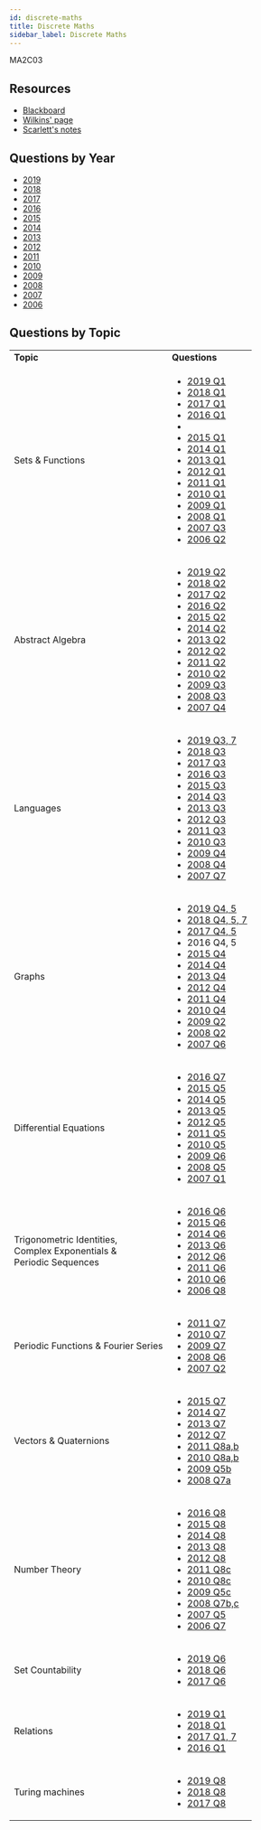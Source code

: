 ```yaml
---
id: discrete-maths
title: Discrete Maths
sidebar_label: Discrete Maths
---
```

MA2C03

## Resources

-   [Blackboard](https://mymodule.tcd.ie/)
-   [Wilkins' page](http://www.maths.tcd.ie/~dwilkins/Courses/MA2C03/)
-   [Scarlett's notes](https://github.com/Scarlehh/Discrete_Math_Notes/blob/master/notes.pdf)

## Questions by Year

-   [2019](https://www.tcd.ie/academicregistry/exams/assets/local/past-papers2019/Semester%202%20Papers/MA/MA2C03-1.PDF)
-   [2018](https://www.tcd.ie/academicregistry/exams/assets/local/past-papers2018/MA/MA2C03-1.PDF)
-   [2017](https://www.tcd.ie/academicregistry/exams/assets/local/past-papers2017/MA/MA2C03-1.PDF)
-   [2016](https://www.tcd.ie/academicregistry/exams/assets/local/past-papers2016/MA/MA2C03-1.PDF)
-   [2015](https://www.tcd.ie/academicregistry/exams/assets/local/past-papers2015/MA/MA2C03-1.PDF)
-   [2014](https://www.tcd.ie/academicregistry/exams/assets/local/past-papers2014/MA/MA2C031.pdf)
-   [2013](https://www.tcd.ie/academicregistry/exams/assets/local/past-papers2013/MA/XMA2C011.pdf)
-   [2012](https://www.tcd.ie/Local/Exam_Papers/2012/XM/XMA2C011.pdf)
-   [2011](https://www.tcd.ie/Local/Exam_Papers/2011/XM/XMA2C011.pdf)
-   [2010](https://www.tcd.ie/Local/Exam_Papers/2010/XM/XMA2C011.pdf)
-   [2009](https://www.tcd.ie/Local/Exam_Papers/2009/XM/XMA2BA11.pdf)
-   [2008](https://www.tcd.ie/Local/Exam_Papers/2008/XM/XMA2BA11.pdf)
-   [2007](https://www.tcd.ie/Local/Exam_Papers/2007/XM/XMA2BA11.pdf)
-   [2006](https://www.tcd.ie/Local/Exam_Papers/2006/XM/XMA2BA11.pdf)

## Questions by Topic

<table className="examQuestions" width="700px">
  <tbody><tr>
      <td><strong>Topic</strong></td>
      <td><strong>Questions</strong></td>
  </tr>
  <tr>
      <td>Sets & Functions</td>
      <td>
          <ul className="questions">
              <li><a href="https://www.tcd.ie/academicregistry/exams/assets/local/past-papers2019/Semester%202%20Papers/MA/MA2C03-1.PDF#page=2">2019 Q1</a></li>
              <li><a href="https://www.tcd.ie/academicregistry/exams/assets/local/past-papers2018/MA/MA2C03-1.PDF#page=2">2018 Q1</a></li>
              <li><a href="https://www.tcd.ie/academicregistry/exams/assets/local/past-papers2017/MA/MA2C03-1.PDF#page=2">2017 Q1</a></li>
              <li><a href="https://www.tcd.ie/academicregistry/exams/assets/local/past-papers2016/MA/MA2C03-1.PDF#page=2">2016 Q1</a><li>
              <li><a href="https://www.tcd.ie/academicregistry/exams/assets/local/past-papers2015/MA/MA2C03-1.PDF#page=2">2015 Q1</a></li>
              <li><a href="https://www.tcd.ie/academicregistry/exams/assets/local/past-papers2014/MA/MA2C031.pdf#page=2">2014 Q1</a></li>
              <li><a href="https://www.tcd.ie/academicregistry/exams/assets/local/past-papers2013/MA/XMA2C011.pdf#page=2">2013 Q1</a></li>
              <li><a href="https://www.tcd.ie/Local/Exam_Papers/2012/XM/XMA2C011.pdf#page=2">2012 Q1</a></li>
              <li><a href="https://www.tcd.ie/Local/Exam_Papers/2011/XM/XMA2C011.pdf#page=2">2011 Q1</a></li>
              <li><a href="https://www.tcd.ie/Local/Exam_Papers/2010/XM/XMA2C011.pdf#page=2">2010 Q1</a></li>
              <li><a href="https://www.tcd.ie/Local/Exam_Papers/2009/XM/XMA2BA11.pdf#page=2">2009 Q1</a></li>
              <li><a href="https://www.tcd.ie/Local/Exam_Papers/2008/XM/XMA2BA11.pdf#page=2">2008 Q1</a></li>
              <li><a href="https://www.tcd.ie/Local/Exam_Papers/2007/XM/XMA2BA11.pdf#page=3">2007 Q3</a></li>
              <li><a href="https://www.tcd.ie/Local/Exam_Papers/2006/XM/XMA2BA11.pdf#page=3&zoom=0,0,630">2006 Q2</a></li>
          </ul>
      </td>
  </tr>
  <tr>
      <td>Abstract Algebra</td>
      <td>
          <ul className="questions">
              <li><a href="https://www.tcd.ie/academicregistry/exams/assets/local/past-papers2019/Semester%202%20Papers/MA/MA2C03-1.PDF#page=3">2019 Q2</a></li>
              <li><a href="https://www.tcd.ie/academicregistry/exams/assets/local/past-papers2018/MA/MA2C03-1.PDF#page=3">2018 Q2</a></li>
              <li><a href="https://www.tcd.ie/academicregistry/exams/assets/local/past-papers2017/MA/MA2C03-1.PDF#page=3">2017 Q2</a></li>
              <li><a href="https://www.tcd.ie/academicregistry/exams/assets/local/past-papers2016/MA/MA2C03-1.PDF#page=2">2016 Q2</a></li>
              <li><a href="https://www.tcd.ie/academicregistry/exams/assets/local/past-papers2015/MA/MA2C03-1.PDF#page=3">2015 Q2</a></li>
              <li><a href="https://www.tcd.ie/academicregistry/exams/assets/local/past-papers2014/MA/MA2C031.pdf#page=3">2014 Q2</a></li>
              <li><a href="https://www.tcd.ie/academicregistry/exams/assets/local/past-papers2013/MA/XMA2C011.pdf#page=3">2013 Q2</a></li>
              <li><a href="https://www.tcd.ie/Local/Exam_Papers/2012/XM/XMA2C011.pdf#page=3">2012 Q2</a></li>
              <li><a href="https://www.tcd.ie/Local/Exam_Papers/2011/XM/XMA2C011.pdf#page=3">2011 Q2</a></li>
              <li><a href="https://www.tcd.ie/Local/Exam_Papers/2010/XM/XMA2C011.pdf#page=2&zoom=0,0,570">2010 Q2</a></li>
              <li><a href="https://www.tcd.ie/Local/Exam_Papers/2009/XM/XMA2BA11.pdf#page=3&zoom=0,0,630">2009 Q3</a></li>
              <li><a href="https://www.tcd.ie/Local/Exam_Papers/2008/XM/XMA2BA11.pdf#page=3">2008 Q3</a></li>
              <li><a href="https://www.tcd.ie/Local/Exam_Papers/2007/XM/XMA2BA11.pdf#page=3&zoom=0,0,630">2007 Q4</a></li>
          </ul>
      </td>
  </tr>
  <tr>
      <td>Languages</td>
      <td>
          <ul className="questions">
              <li><a href="https://www.tcd.ie/academicregistry/exams/assets/local/past-papers2019/Semester%202%20Papers/MA/MA2C03-1.PDF#page=4">2019 Q3, 7</a></li>
              <li><a href="https://www.tcd.ie/academicregistry/exams/assets/local/past-papers2018/MA/MA2C03-1.PDF#page=4">2018 Q3</a></li>
              <li><a href="https://www.tcd.ie/academicregistry/exams/assets/local/past-papers2017/MA/MA2C03-1.PDF#page=4">2017 Q3</a></li>
              <li><a href="https://www.tcd.ie/academicregistry/exams/assets/local/past-papers2016/MA/MA2C03-1.PDF#page=4">2016 Q3</a></li>
              <li><a href="https://www.tcd.ie/academicregistry/exams/assets/local/past-papers2015/MA/MA2C03-1.pdf#page=4">2015 Q3</a></li>
              <li><a href="https://www.tcd.ie/academicregistry/exams/assets/local/past-papers2014/MA/MA2C031.pdf#page=4">2014 Q3</a></li>
              <li><a href="https://www.tcd.ie/academicregistry/exams/assets/local/past-papers2013/MA/XMA2C011.pdf#page=4">2013 Q3</a></li>
              <li><a href="https://www.tcd.ie/Local/Exam_Papers/2012/XM/XMA2C011.pdf#page=4">2012 Q3</a></li>
              <li><a href="https://www.tcd.ie/Local/Exam_Papers/2011/XM/XMA2C011.pdf#page=4">2011 Q3</a></li>
              <li><a href="https://www.tcd.ie/Local/Exam_Papers/2010/XM/XMA2C011.pdf#page=3&zoom=0,0,330">2010 Q3</a></li>
              <li><a href="https://www.tcd.ie/Local/Exam_Papers/2009/XM/XMA2BA11.pdf#page=4">2009 Q4</a></li>
              <li><a href="https://www.tcd.ie/Local/Exam_Papers/2008/XM/XMA2BA11.pdf#page=4">2008 Q4</a></li>
              <li><a href="https://www.tcd.ie/Local/Exam_Papers/2007/XM/XMA2BA11.pdf#page=5">2007 Q7</a></li>
          </ul>
      </td>
  </tr>
  <tr>
      <td>Graphs</td>
      <td>
          <ul className="questions">
              <li><a href="https://www.tcd.ie/academicregistry/exams/assets/local/past-papers2019/Semester%202%20Papers/MA/MA2C03-1.PDF#page=5">2019 Q4, 5</a></li>
              <li><a href="https://www.tcd.ie/academicregistry/exams/assets/local/past-papers2018/MA/MA2C03-1.PDF#page=5">2018 Q4, 5, 7</a></li>
              <li><a href="https://www.tcd.ie/academicregistry/exams/assets/local/past-papers2017/MA/MA2C03-1.PDF#page=5">2017 Q4, 5</a></li>
              <li><a href="https://www.tcd.ie/academicregistry/exams/assets/local/past-papers2016/MA/MA2C03-1.PDF#page=5"></a>2016 Q4, 5</li>
              <li><a href="https://www.tcd.ie/academicregistry/exams/assets/local/past-papers2015/MA/MA2C03-1.PDF#page=5">2015 Q4</a></li>
              <li><a href="https://www.tcd.ie/academicregistry/exams/assets/local/past-papers2014/MA/MA2C031.pdf#page=5">2014 Q4</a></li>
              <li><a href="https://www.tcd.ie/academicregistry/exams/assets/local/past-papers2013/MA/XMA2C011.pdf#page=5">2013 Q4</a></li>
              <li><a href="https://www.tcd.ie/Local/Exam_Papers/2012/XM/XMA2C011.pdf#page=5">2012 Q4</a></li>
              <li><a href="https://www.tcd.ie/Local/Exam_Papers/2011/XM/XMA2C011.pdf#page=5">2011 Q4</a></li>
              <li><a href="https://www.tcd.ie/Local/Exam_Papers/2010/XM/XMA2C011.pdf#page=4">2010 Q4</a></li>
              <li><a href="https://www.tcd.ie/Local/Exam_Papers/2009/XM/XMA2BA11.pdf#page=3">2009 Q2</a></li>
              <li><a href="https://www.tcd.ie/Local/Exam_Papers/2008/XM/XMA2BA11.pdf#page=2&zoom=0,0,580">2008 Q2</a></li>
              <li><a href="https://www.tcd.ie/Local/Exam_Papers/2007/XM/XMA2BA11.pdf#page=4&zoom=0,0,560">2007 Q6</a></li>
          </ul>
      </td>
  </tr>
  <tr>
      <td>Differential Equations</td>
      <td>
          <ul className="questions">
              <li><a href="https://www.tcd.ie/academicregistry/exams/assets/local/past-papers2016/MA/MA2C03-1.PDF#page=8">2016 Q7</a></li>
              <li><a href="https://www.tcd.ie/academicregistry/exams/assets/local/past-papers2015/MA/MA2C03-1.PDF#page=6">2015 Q5</a></li>
              <li><a href="https://www.tcd.ie/academicregistry/exams/assets/local/past-papers2014/MA/MA2C031.pdf#page=6">2014 Q5</a></li>
              <li><a href="https://www.tcd.ie/academicregistry/exams/assets/local/past-papers2013/MA/XMA2C011.pdf#page=6">2013 Q5</a></li>
              <li><a href="https://www.tcd.ie/Local/Exam_Papers/2012/XM/XMA2C011.pdf#page=6">2012 Q5</a></li>
              <li><a href="https://www.tcd.ie/Local/Exam_Papers/2011/XM/XMA2C011.pdf#page=6">2011 Q5</a></li>
              <li><a href="https://www.tcd.ie/Local/Exam_Papers/2010/XM/XMA2C011.pdf#page=5">2010 Q5</a></li>
              <li><a href="https://www.tcd.ie/Local/Exam_Papers/2009/XM/XMA2BA11.pdf#page=5">2009 Q6</a></li>
              <li><a href="https://www.tcd.ie/Local/Exam_Papers/2008/XM/XMA2BA11.pdf#page=4&zoom=0,0,600">2008 Q5</a></li>
              <li><a href="https://www.tcd.ie/Local/Exam_Papers/2007/XM/XMA2BA11.pdf#page=2">2007 Q1</a></li>
          </ul>
      </td>
  </tr>
  <tr>
      <td>Trigonometric Identities, <br />Complex Exponentials &<br /> Periodic Sequences</td>
      <td>
          <ul className="questions">
              <li><a href="https://www.tcd.ie/academicregistry/exams/assets/local/past-papers2016/MA/MA2C03-1.PDF#page=7">2016 Q6</a></li>
              <li><a href="https://www.tcd.ie/academicregistry/exams/assets/local/past-papers2015/MA/MA2C03-1.PDF#page=6&zoom=0,0,450">2015 Q6</a></li>
              <li><a href="https://www.tcd.ie/academicregistry/exams/assets/local/past-papers2014/MA/MA2C031.pdf#page=6&zoom=0,0,450">2014 Q6</a></li>
              <li><a href="https://www.tcd.ie/academicregistry/exams/assets/local/past-papers2013/MA/XMA2C011.pdf#page=7">2013 Q6</a></li>
              <li><a href="https://www.tcd.ie/Local/Exam_Papers/2012/XM/XMA2C011.pdf#page=6&zoom=0,0,500">2012 Q6</a></li>
              <li><a href="https://www.tcd.ie/Local/Exam_Papers/2011/XM/XMA2C011.pdf#page=6&zoom=0,0,500">2011 Q6</a></li>
              <li><a href="https://www.tcd.ie/Local/Exam_Papers/2010/XM/XMA2C011.pdf#page=5&zoom=0,0,450">2010 Q6</a></li>
              <li><a href="https://www.tcd.ie/Local/Exam_Papers/2006/XM/XMA2BA11.pdf#page=6">2006 Q8</a></li>
          </ul>
      </td>
  </tr>
  <tr>
      <td>Periodic Functions & Fourier Series</td>
      <td>
          <ul className="questions">
              <li><a href="https://www.tcd.ie/Local/Exam_Papers/2011/XM/XMA2C011.pdf#page=7">2011 Q7</a></li>
              <li><a href="https://www.tcd.ie/Local/Exam_Papers/2010/XM/XMA2C011.pdf#page=7">2010 Q7</a></li>
              <li><a href="https://www.tcd.ie/Local/Exam_Papers/2009/XM/XMA2BA11.pdf#page=5&zoom=0,0,400">2009 Q7</a></li>
              <li><a href="https://www.tcd.ie/Local/Exam_Papers/2008/XM/XMA2BA11.pdf#page=5">2008 Q6</a></li>
              <li><a href="https://www.tcd.ie/Local/Exam_Papers/2007/XM/XMA2BA11.pdf#page=2&zoom=0,0,300">2007 Q2</a></li>
          </ul>
      </td>
  </tr>
  <tr>
      <td>Vectors & Quaternions</td>
      <td>
          <ul className="questions">
              <li><a href="https://www.tcd.ie/academicregistry/exams/assets/local/past-papers2015/MA/MA2C03-1.PDF#page=7">2015 Q7</a></li>
              <li><a href="https://www.tcd.ie/academicregistry/exams/assets/local/past-papers2014/MA/MA2C031.pdf#page=7">2014 Q7</a></li>
              <li><a href="https://www.tcd.ie/academicregistry/exams/assets/local/past-papers2013/MA/XMA2C011.pdf#page=8">2013 Q7</a></li>
              <li><a href="https://www.tcd.ie/Local/Exam_Papers/2012/XM/XMA2C011.pdf#page=7">2012 Q7</a></li>
              <li><a href="https://www.tcd.ie/Local/Exam_Papers/2011/XM/XMA2C011.pdf#page=6&zoom=0,0,500">2011 Q8a,b</a></li>
              <li><a href="https://www.tcd.ie/Local/Exam_Papers/2010/XM/XMA2C011.pdf#page=6&zoom=0,0,500">2010 Q8a,b</a></li>
              <li><a href="https://www.tcd.ie/Local/Exam_Papers/2009/XM/XMA2BA11.pdf#page=4&zoom=0,0,600">2009 Q5b</a></li>
              <li><a href="https://www.tcd.ie/Local/Exam_Papers/2008/XM/XMA2BA11.pdf#page=5&zoom=0,0,400">2008 Q7a</a></li>
          </ul>
      </td>
  </tr>
  <tr>
      <td>Number Theory</td>
      <td>
          <ul className="questions">
              <li><a href="https://www.tcd.ie/academicregistry/exams/assets/local/past-papers2016/MA/MA2C03-1.PDF#page=9">2016 Q8</a></li>
              <li><a href="https://www.tcd.ie/academicregistry/exams/assets/local/past-papers2015/MA/MA2C03-1.PDF#page=7&zoom=0,0,500">2015 Q8</a></li>
              <li><a href="https://www.tcd.ie/academicregistry/exams/assets/local/past-papers2014/MA/MA2C031.pdf#page=8&zoom=0,0,500">2014 Q8</a></li>
              <li><a href="https://www.tcd.ie/academicregistry/exams/assets/local/past-papers2013/MA/XMA2C011.pdf#page=8&zoom=0,0,500#page=8&zoom=0,0,500">2013 Q8</a></li>
              <li><a href="https://www.tcd.ie/Local/Exam_Papers/2012/XM/XMA2C011.pdf#page=7&zoom=0,0,500">2012 Q8</a></li>
              <li><a href="https://www.tcd.ie/Local/Exam_Papers/2011/XM/XMA2C011.pdf#page=7&zoom=0,0,800">2011 Q8c</a></li>
              <li><a href="https://www.tcd.ie/Local/Exam_Papers/2010/XM/XMA2C011.pdf#page=6&zoom=0,0,800">2010 Q8c</a></li>
              <li><a href="https://www.tcd.ie/Local/Exam_Papers/2009/XM/XMA2BA11.pdf#page=4&zoom=0,0,800">2009 Q5c</a></li>
              <li><a href="https://www.tcd.ie/Local/Exam_Papers/2008/XM/XMA2BA11.pdf#page=5&zoom=0,0,400">2008 Q7b,c</a></li>
              <li><a href="https://www.tcd.ie/Local/Exam_Papers/2007/XM/XMA2BA11.pdf#page=4">2007 Q5</a></li>
              <li><a href="https://www.tcd.ie/Local/Exam_Papers/2006/XM/XMA2BA11.pdf#page=5">2006 Q7</a></li>
          </ul>
      </td>
  </tr>
  <tr>
      <td>Set Countability</td>
      <td>
          <ul className="questions">
              <li><a href="https://www.tcd.ie/academicregistry/exams/assets/local/past-papers2019/Semester%202%20Papers/MA/MA2C03-1.PDF#page=7">2019 Q6</a></li>
              <li><a href="https://www.tcd.ie/academicregistry/exams/assets/local/past-papers2018/MA/MA2C03-1.PDF#page=7">2018 Q6</a></li>
              <li><a href="https://www.tcd.ie/academicregistry/exams/assets/local/past-papers2017/MA/MA2C03-1.PDF#page=7">2017 Q6</a></li>
          </ul>
      </td>
  </tr>
  <tr>
      <td>Relations</td>
      <td>
          <ul className="questions">
              <li><a href="https://www.tcd.ie/academicregistry/exams/assets/local/past-papers2019/Semester%202%20Papers/MA/MA2C03-1.PDF#page=2">2019 Q1</a></li>
              <li><a href="https://www.tcd.ie/academicregistry/exams/assets/local/past-papers2018/MA/MA2C03-1.PDF#page=2">2018 Q1</a></li>
              <li><a href="https://www.tcd.ie/academicregistry/exams/assets/local/past-papers2017/MA/MA2C03-1.PDF#page=2">2017 Q1, 7</a></li>
              <li><a href="https://www.tcd.ie/academicregistry/exams/assets/local/past-papers2016/MA/MA2C03-1.PDF#page=2">2016 Q1</a></li>
          </ul>
      </td>
  </tr>
  <tr>
      <td>Turing machines</td>
      <td>
          <ul className="questions">
              <li><a href="https://www.tcd.ie/academicregistry/exams/assets/local/past-papers2019/Semester%202%20Papers/MA/MA2C03-1.PDF">2019 Q8</a></li>
              <li><a href="https://www.tcd.ie/academicregistry/exams/assets/local/past-papers2018/MA/MA2C03-1.PDF#page=9">2018 Q8</a></li>
              <li><a href="https://www.tcd.ie/academicregistry/exams/assets/local/past-papers2017/MA/MA2C03-1.PDF#page=9">2017 Q8</a></li>
          </ul>
      </td>
  </tr>
</tbody></table>
